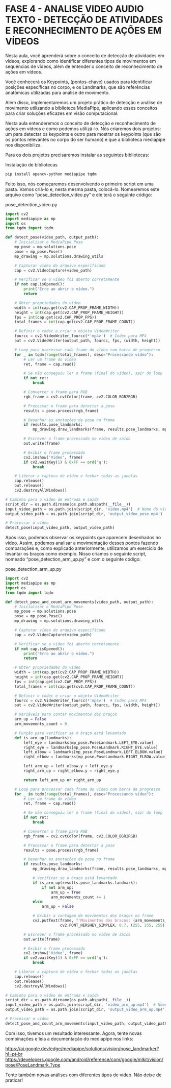 # FASE 4 - ANALISE VIDEO AUDIO TEXTO - DETECÇÃO DE ATIVIDADES E RECONHECIMENTO DE AÇÕES EM VÍDEOS

Nesta aula, você aprenderá sobre o conceito de detecção de atividades em vídeos, explorando como identificar diferentes tipos de movimentos em sequências de vídeos, além de entender o conceito de reconhecimento de ações em vídeos.

Você conhecerá os Keypoints, (pontos-chave) usados para identificar posições específicas no corpo, e os Landmarks, que são referências anatômicas utilizadas para análise de movimento.

Além disso, implementaremos um projeto prático de detecção e análise de movimento utilizando a biblioteca MediaPipe, aplicando esses conceitos para criar soluções eficazes em visão computacional.  
            
Nesta aula entenderemos o conceito de detecção e reconhecimento de ações em vídeos e como podemos utilizá-lo. Nós criaremos dois projetos: um para detectar os keypoints e outro para mostrar os keypoints (que são os pontos relevantes no corpo do ser humano) e que a biblioteca mediapipe nos disponibiliza.

Para os dois projetos precisaremos instalar as seguintes bibliotecas:

Instalação de bibliotecas
```sh
pip install opencv-python mediapipe tqdm
```

Feito isso, nós começaremos desenvolvendo o primeiro script em uma pasta. Vamos criá-lo e, nesta mesma pasta, colocá-lo. Nomearemos este arquivo como “pose_detection_video.py” e ele terá o seguinte código:

pose_detection_video.py
```python
import cv2
import mediapipe as mp
import os
from tqdm import tqdm

def detect_pose(video_path, output_path):
    # Inicializar o MediaPipe Pose
    mp_pose = mp.solutions.pose
    pose = mp_pose.Pose()
    mp_drawing = mp.solutions.drawing_utils

    # Capturar vídeo do arquivo especificado
    cap = cv2.VideoCapture(video_path)

    # Verificar se o vídeo foi aberto corretamente
    if not cap.isOpened():
        print("Erro ao abrir o vídeo.")
        return

    # Obter propriedades do vídeo
    width = int(cap.get(cv2.CAP_PROP_FRAME_WIDTH))
    height = int(cap.get(cv2.CAP_PROP_FRAME_HEIGHT))
    fps = int(cap.get(cv2.CAP_PROP_FPS))
    total_frames = int(cap.get(cv2.CAP_PROP_FRAME_COUNT))

    # Definir o codec e criar o objeto VideoWriter
    fourcc = cv2.VideoWriter_fourcc(*'mp4v')  # Codec para MP4
    out = cv2.VideoWriter(output_path, fourcc, fps, (width, height))

    # Loop para processar cada frame do vídeo com barra de progresso
    for _ in tqdm(range(total_frames), desc="Processando vídeo"):
        # Ler um frame do vídeo
        ret, frame = cap.read()

        # Se não conseguiu ler o frame (final do vídeo), sair do loop
        if not ret:
            break

        # Converter o frame para RGB
        rgb_frame = cv2.cvtColor(frame, cv2.COLOR_BGR2RGB)

        # Processar o frame para detectar a pose
        results = pose.process(rgb_frame)

        # Desenhar as anotações da pose no frame
        if results.pose_landmarks:
            mp_drawing.draw_landmarks(frame, results.pose_landmarks, mp_pose.POSE_CONNECTIONS)

        # Escrever o frame processado no vídeo de saída
        out.write(frame)

        # Exibir o frame processado
        cv2.imshow('Video', frame)
        if cv2.waitKey(1) & 0xFF == ord('q'):
            break

    # Liberar a captura de vídeo e fechar todas as janelas
    cap.release()
    out.release()
    cv2.destroyAllWindows()

# Caminho para o vídeo de entrada e saída
script_dir = os.path.dirname(os.path.abspath(__file__))
input_video_path = os.path.join(script_dir, 'video.mp4')  # Nome do vídeo de entrada
output_video_path = os.path.join(script_dir, 'output_video_pose.mp4')  # Nome do vídeo de saída

# Processar o vídeo
detect_pose(input_video_path, output_video_path)
```

Após isso, podemos observar os keypoints que aparecem desenhados no vídeo. Assim, podemos analisar a movimentação desses pontos fazendo comparações e, como explicado anteriormente, utilizamos um exercício de levantar os braços como exemplo. Nisso criamos o seguinte script, nomeado “pose_detection_arm_up.py” e com o seguinte código:

pose_detection_arm_up.py     
```python
import cv2
import mediapipe as mp
import os
from tqdm import tqdm

def detect_pose_and_count_arm_movements(video_path, output_path):
    # Inicializar o MediaPipe Pose
    mp_pose = mp.solutions.pose
    pose = mp_pose.Pose()
    mp_drawing = mp.solutions.drawing_utils

    # Capturar vídeo do arquivo especificado
    cap = cv2.VideoCapture(video_path)

    # Verificar se o vídeo foi aberto corretamente
    if not cap.isOpened():
        print("Erro ao abrir o vídeo.")
        return

    # Obter propriedades do vídeo
    width = int(cap.get(cv2.CAP_PROP_FRAME_WIDTH))
    height = int(cap.get(cv2.CAP_PROP_FRAME_HEIGHT))
    fps = int(cap.get(cv2.CAP_PROP_FPS))
    total_frames = int(cap.get(cv2.CAP_PROP_FRAME_COUNT))

    # Definir o codec e criar o objeto VideoWriter
    fourcc = cv2.VideoWriter_fourcc(*'mp4v')  # Codec para MP4
    out = cv2.VideoWriter(output_path, fourcc, fps, (width, height))

    # Variáveis para contar movimentos dos braços
    arm_up = False
    arm_movements_count = 0

    # Função para verificar se o braço está levantado
    def is_arm_up(landmarks):
        left_eye = landmarks[mp_pose.PoseLandmark.LEFT_EYE.value]
        right_eye = landmarks[mp_pose.PoseLandmark.RIGHT_EYE.value]
        left_elbow = landmarks[mp_pose.PoseLandmark.LEFT_ELBOW.value]
        right_elbow = landmarks[mp_pose.PoseLandmark.RIGHT_ELBOW.value]

        left_arm_up = left_elbow.y < left_eye.y
        right_arm_up = right_elbow.y < right_eye.y

        return left_arm_up or right_arm_up

    # Loop para processar cada frame do vídeo com barra de progresso
    for _ in tqdm(range(total_frames), desc="Processando vídeo"):
        # Ler um frame do vídeo
        ret, frame = cap.read()

        # Se não conseguiu ler o frame (final do vídeo), sair do loop
        if not ret:
            break

        # Converter o frame para RGB
        rgb_frame = cv2.cvtColor(frame, cv2.COLOR_BGR2RGB)

        # Processar o frame para detectar a pose
        results = pose.process(rgb_frame)

        # Desenhar as anotações da pose no frame
        if results.pose_landmarks:
            mp_drawing.draw_landmarks(frame, results.pose_landmarks, mp_pose.POSE_CONNECTIONS)

            # Verificar se o braço está levantado
            if is_arm_up(results.pose_landmarks.landmark):
                if not arm_up:
                    arm_up = True
                    arm_movements_count += 1
            else:
                arm_up = False

            # Exibir a contagem de movimentos dos braços no frame
            cv2.putText(frame, f'Movimentos dos bracos: {arm_movements_count}', (10, 30),
                        cv2.FONT_HERSHEY_SIMPLEX, 0.7, (255, 255, 255), 2, cv2.LINE_AA)

        # Escrever o frame processado no vídeo de saída
        out.write(frame)

        # Exibir o frame processado
        cv2.imshow('Video', frame)
        if cv2.waitKey(1) & 0xFF == ord('q'):
            break

    # Liberar a captura de vídeo e fechar todas as janelas
    cap.release()
    out.release()
    cv2.destroyAllWindows()

# Caminho para o vídeo de entrada e saída
script_dir = os.path.dirname(os.path.abspath(__file__))
input_video_path = os.path.join(script_dir, 'video_arm_up.mp4')  # Nome do vídeo de entrada
output_video_path = os.path.join(script_dir, 'output_video_arm_up.mp4')  # Nome do vídeo de saída

# Processar o vídeo
detect_pose_and_count_arm_movements(input_video_path, output_video_path)
```

Com isso, tivemos um resultado interessante. Agora, tente novas combinações e leia a documentação do mediapipe nos links:

https://ai.google.dev/edge/mediapipe/solutions/vision/pose_landmarker?hl=pt-br
https://developers.google.com/android/reference/com/google/mlkit/vision/pose/PoseLandmark.Type

Tente também novas análises com diferentes tipos de vídeo. Não deixe de praticar!
          
          

            